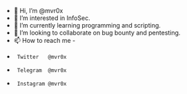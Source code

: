 - 👋 Hi, I’m @mvr0x
- 👀 I’m interested in InfoSec.
- 🌱 I’m currently learning programming and scripting.
- 💞️ I’m looking to collaborate on bug bounty and pentesting.
- 📫 How to reach me - 
-      Twitter   @mvr0x 
-      Telegram  @mvr0x
-      Instagram @mvr0x

<!---
mvr0x/mvr0x is a ✨ special ✨ repository because its `README.md` (this file) appears on your GitHub profile.
You can click the Preview link to take a look at your changes.
--->
